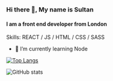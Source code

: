 ### Hi there 👋, My name is Sultan
#### I am a front end developer from London

Skills: REACT / JS / HTML / CSS / SASS

- 🌱 I’m currently learning Node

[![Top Langs](https://github-readme-stats.vercel.app/api/top-langs/?username=sultanp91)](https://github.com/anuraghazra/github-readme-stats)

![GitHub stats](https://github-readme-stats.vercel.app/api?username=sultanp91&show_icons=true)  

